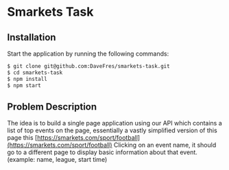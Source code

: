 # Smarkets Task

## Installation

Start the application by running the following commands:

```zsh
$ git clone git@github.com:DaveFres/smarkets-task.git
$ cd smarkets-task
$ npm install
$ npm start
```

## Problem Description

The idea is to build a single page application using our API which contains a list of top events on the page, essentially a vastly simplified version of this page this [https://smarkets.com/sport/football](https://smarkets.com/sport/football)
Clicking on an event name, it should go to a different page to display basic information about that event. (example: name, league, start time)